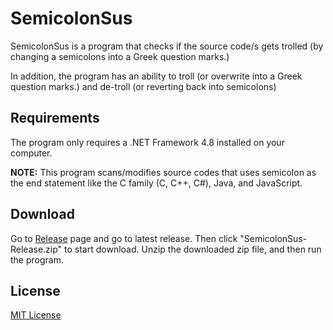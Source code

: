 # SemicolonSus
SemicolonSus is a program that checks if the source code/s gets trolled (by changing a semicolons into a Greek question marks.)

In addition, the program has an ability to troll (or overwrite into a Greek question marks.) and de-troll (or reverting back into semicolons)

## Requirements
The program only requires a .NET Framework 4.8 installed on your computer.

**NOTE:** This program scans/modifies source codes that uses semicolon as the end statement like the C family (C, C++, C#), Java, and JavaScript.

## Download
Go to [Release](https://github.com/PheeLeep/SemicolonSus/releases) page and go to latest release. Then click "SemicolonSus-Release.zip" to start download. Unzip the downloaded zip file, and then run the program.

## License
[MIT License](https://github.com/PheeLeep/SemicolonSus/blob/master/LICENSE)
